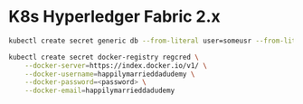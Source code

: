 K8s Hyperledger Fabric 2.x
===================================

```bash
kubectl create secret generic db --from-literal user=someusr --from-literal pass=1234

kubectl create secret docker-registry regcred \
    --docker-server=https://index.docker.io/v1/ \
    --docker-username=happilymarrieddadudemy \
    --docker-password=<password> \
    --docker-email=happilymarrieddadudemy
```